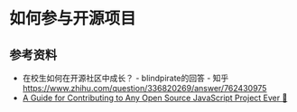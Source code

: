 # 如何参与开源项目

## 参考资料

- 在校生如何在开源社区中成长？ - blindpirate的回答 - 知乎
https://www.zhihu.com/question/336820269/answer/762430975
- [A Guide for Contributing to Any Open Source JavaScript Project Ever 💛](https://dev.to/saurabhdaware/a-guide-for-contributing-to-any-open-source-javascript-project-ever-hi)